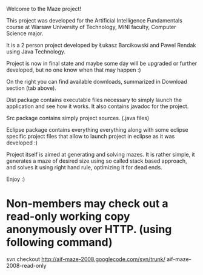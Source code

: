 Welcome to the Maze project!

This project was developed for the Artificial Intelligence Fundamentals course at Warsaw University of Technology, MiNI faculty, Computer Science major.

It is a 2 person project developed by Łukasz Barcikowski and Pawel Rendak using Java Technology.

Project is now in final state and maybe some day will be upgraded or further developed, but no one know when that may happen :)

On the right you can find available downloads, summarized in Download section (tab above).

Dist package contains executable files necessary to simply launch the application and see how it works. It also contains javadoc for the project.

Src package contains simply project sources. (.java files)

Eclipse package contains everything everything along with some eclipse specific project files that allow to launch project in eclipse as it was developed :)

Project itself is aimed at generating and solving mazes. It is rather simple, it generates a maze of desired size using so called stack based approach, and solves it using right hand rule, optimizing it for dead ends.

Enjoy :)


# Non-members may check out a read-only working copy anonymously over HTTP. (using following command) #

svn checkout http://aif-maze-2008.googlecode.com/svn/trunk/ aif-maze-2008-read-only
